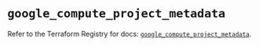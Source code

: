 # `google_compute_project_metadata`

Refer to the Terraform Registry for docs: [`google_compute_project_metadata`](https://registry.terraform.io/providers/hashicorp/google/6.36.0/docs/resources/compute_project_metadata).
